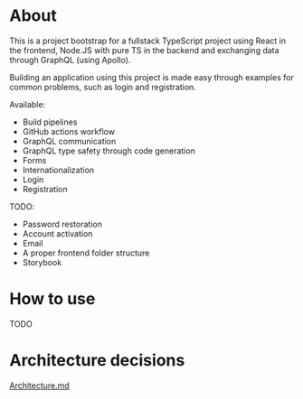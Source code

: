 # About

This is a project bootstrap for a fullstack TypeScript project using React in the frontend, Node.JS with pure TS in the backend and exchanging data through GraphQL (using Apollo).

Building an application using this project is made easy through examples for common problems, such as login and registration.

Available:

- Build pipelines
- GitHub actions workflow
- GraphQL communication
- GraphQL type safety through code generation
- Forms
- Internationalization
- Login
- Registration

TODO:

- Password restoration
- Account activation
- Email
- A proper frontend folder structure
- Storybook

# How to use

TODO

# Architecture decisions

[Architecture.md](./Architecture.md)
